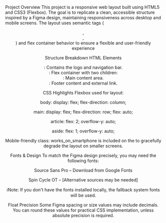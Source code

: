 Project Overview
This project is a responsive web layout built using HTML5 and CSS3 (Flexbox). The goal is to replicate a clean, accessible structure inspired by a Figma design, maintaining responsiveness across desktop and mobile screens. The layout uses semantic tags (<header>, <main>, <footer>) and flex container behavior to ensure a flexible and user-friendly experience

Structure Breakdown
HTML Elements
<header>: Contains the logo and navigation bar.

<main>: Flex container with two children:

<article>: Main content area.

<footer>: Footer content and external link.

CSS Highlights
Flexbox used for layout:

body: display: flex; flex-direction: column;

main: display: flex; flex-direction: row; flex: auto;

article: flex: 2; overflow-y: auto;

aside: flex: 1; overflow-y: auto;

Mobile-friendly class: works_on_smartphone is included on the <body> to gracefully degrade the layout on smaller screens.

Fonts & Design
To match the Figma design precisely, you may need the following fonts:

Source Sans Pro – Download from Google Fonts

Spin Cycle OT – [Alternative sources may be needed]

ℹNote: If you don't have the fonts installed locally, the fallback system fonts will be used.

Float Precision
Some Figma spacing or size values may include decimals. You can round these values for practical CSS implementation, unless absolute precision is required.
